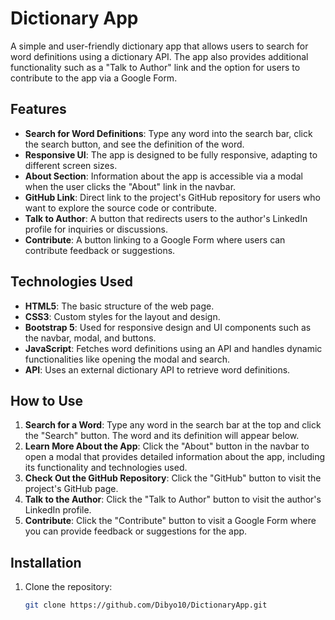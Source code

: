 # Dictionary App

A simple and user-friendly dictionary app that allows users to search for word definitions using a dictionary API. The app also provides additional functionality such as a "Talk to Author" link and the option for users to contribute to the app via a Google Form.

## Features
- **Search for Word Definitions**: Type any word into the search bar, click the search button, and see the definition of the word.
- **Responsive UI**: The app is designed to be fully responsive, adapting to different screen sizes.
- **About Section**: Information about the app is accessible via a modal when the user clicks the "About" link in the navbar.
- **GitHub Link**: Direct link to the project's GitHub repository for users who want to explore the source code or contribute.
- **Talk to Author**: A button that redirects users to the author's LinkedIn profile for inquiries or discussions.
- **Contribute**: A button linking to a Google Form where users can contribute feedback or suggestions.

## Technologies Used
- **HTML5**: The basic structure of the web page.
- **CSS3**: Custom styles for the layout and design.
- **Bootstrap 5**: Used for responsive design and UI components such as the navbar, modal, and buttons.
- **JavaScript**: Fetches word definitions using an API and handles dynamic functionalities like opening the modal and search.
- **API**: Uses an external dictionary API to retrieve word definitions.

## How to Use
1. **Search for a Word**: Type any word in the search bar at the top and click the "Search" button. The word and its definition will appear below.
2. **Learn More About the App**: Click the "About" button in the navbar to open a modal that provides detailed information about the app, including its functionality and technologies used.
3. **Check Out the GitHub Repository**: Click the "GitHub" button to visit the project's GitHub page.
4. **Talk to the Author**: Click the "Talk to Author" button to visit the author's LinkedIn profile.
5. **Contribute**: Click the "Contribute" button to visit a Google Form where you can provide feedback or suggestions for the app.

## Installation

1. Clone the repository:
   ```bash
   git clone https://github.com/Dibyo10/DictionaryApp.git
